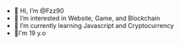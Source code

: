 - 👋 Hi, I’m @Fzz90
- 👀 I’m interested in Website, Game, and Blockchain
- 🌱 I’m currently learning Javascript and Cryptocurrency
- 🎉I'm 19 y.o

<!---
Fzz90/Fzz90 is a ✨ special ✨ repository because its `README.md` (this file) appears on your GitHub profile.
You can click the Preview link to take a look at your changes.
--->
